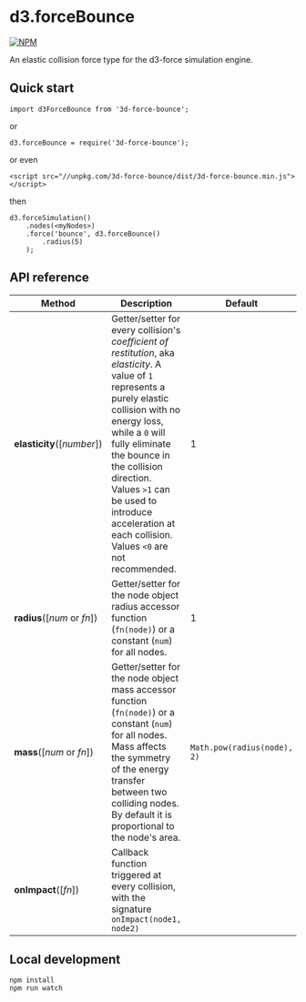 # d3.forceBounce

[![NPM](https://nodei.co/npm/d3-force-bounce.png?compact=true)](https://nodei.co/npm/d3-force-bounce/)

An elastic collision force type for the d3-force simulation engine.

## Quick start

```
import d3ForceBounce from '3d-force-bounce';
```
or
```
d3.forceBounce = require('3d-force-bounce');
```
or even
```
<script src="//unpkg.com/3d-force-bounce/dist/3d-force-bounce.min.js"></script>
```
then
```
d3.forceSimulation()
    .nodes(<myNodes>)
    .force('bounce', d3.forceBounce()
        .radius(5)   
    );
```

## API reference

| Method | Description | Default |
| ------------------ | -------------------------------------------------------------------------------------------------------------------------- | ------------- |
| <b>elasticity</b>([<i>number</i>]) | Getter/setter for every collision's <i>coefficient of restitution</i>, aka <i>elasticity</i>. A value of `1` represents a purely elastic collision with no energy loss, while a `0` will fully eliminate the bounce in the collision direction. Values `>1` can be used to introduce acceleration at each collision. Values `<0` are not recommended. | 1 |
| <b>radius</b>([<i>num</i> or <i>fn</i>]) | Getter/setter for the node object radius accessor function (`fn(node)`) or a constant (`num`) for all nodes. | 1 |
| <b>mass</b>([<i>num</i> or <i>fn</i>]) | Getter/setter for the node object mass accessor function (`fn(node)`) or a constant (`num`) for all nodes. Mass affects the symmetry of the energy transfer between two colliding nodes. By default it is proportional to the node's area. | `Math.pow(radius(node), 2)` |
| <b>onImpact</b>([<i>fn</i>]) | Callback function triggered at every collision, with the signature `onImpact(node1, node2)`  ||

## Local development

```
npm install
npm run watch
```
